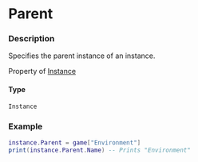 # Parent
### Description
Specifies the parent instance of an instance.

Property of [Instance](/classes/Instance/)

#### Type
```Instance```

### Example
```lua
instance.Parent = game["Environment"]
print(instance.Parent.Name) -- Prints "Environment"
```